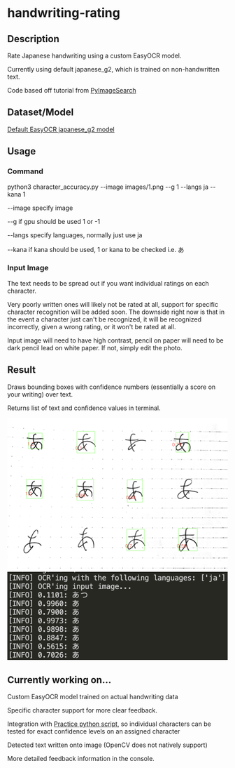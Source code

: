 # handwriting-rating

## Description
 Rate Japanese handwriting using a custom EasyOCR model. 

 Currently using default japanese_g2, which is trained on non-handwritten text. 
 
 Code based off tutorial from <a href="https://talcgames.itch.io/](https://www.youtube.com/watch?v=fGP_sSo-usc" target="_blank" rel="noopener noreferrer">PyImageSearch</a>

## Dataset/Model
 <a href="https://jaided.ai/easyocr/modelhub/" target="_blank" rel="noopener noreferrer">Default EasyOCR japanese_g2 model</a>

## Usage
### Command
 python3 character_accuracy.py --image images/1.png --g 1 --langs ja --kana 1 

 --image specify image
 
 --g if gpu should be used 1 or -1
 
 --langs specify languages, normally just use ja
 
 --kana if kana should be used, 1 or kana to be checked i.e. あ

### Input Image

 The text needs to be spread out if you want individual ratings on each character. 
 
 Very poorly written ones will likely not be rated at all, support for specific character recognition will be added soon. The downside right now is that in the event a character just can't be recognized, it will be recognized incorrectly, given a wrong rating, or it won't be rated at all.

 Input image will need to have high contrast, pencil on paper will need to be dark pencil lead on white paper. If not, simply edit the photo.

 ## Result
  Draws bounding boxes with confidence numbers (essentially a score on your writing) over text. 

  Returns list of text and confidence values in terminal. 

![Screenshot](result.png)
![Screenshot](console.png)

 ## Currently working on...
  Custom EasyOCR model trained on actual handwriting data

  Specific character support for more clear feedback.

  Integration with  <a href="https://github.com/theoc3/JapanesePractice" target="_blank" rel="noopener noreferrer">Practice python script</a>, so individual characters can be tested for exact confidence levels on an assigned character

  Detected text written onto image (OpenCV does not natively support)

  More detailed feedback information in the console. 


  
 

